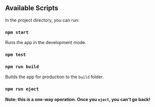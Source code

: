 ## Available Scripts

In the project directory, you can run:

### `npm start`
Runs the app in the development mode.

### `npm test`

### `npm run build`
Builds the app for production to the `build` folder.

### `npm run eject`
**Note: this is a one-way operation. Once you `eject`, you can't go back!**
